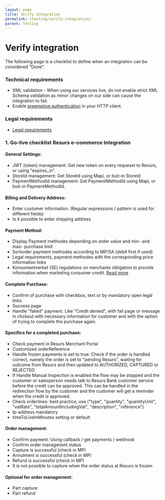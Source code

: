 ```yaml
---
layout: page
title: Verify Integration
permalink: /testing/verify-integration/
parent: Testing
---
```



# Verify integration 
The following page is a checklist to define when an integration can
be considered "Done".

### Technical requirements
- XML validation - When using our services live, do not enable strict
  XML Schema validation as minor changes on our side can cause the
  integration to fail.
- Enable [preemptive
  authentication](https://test.resurs.com/docs/pages/viewpage.action?pageId=1475179)
  in your HTTP client.

### Legal requirements
- [Legal
  requirements](https://test.resurs.com/docs/display/ecom/Legal+requirements)

### 1. Go-live checklist Resurs e-commerce Integration

#### General Settings:
- JWT (token) management: Get new token on every requeast to Resurs, or using "expires_in".
- StoreId management: Get StoreId using Mapi, or buit-in StoreId
- PaymentMethodId management: Get PaymentMethodId using Mapi, or buit-in PaymentMethodId.

#### Billing and Delivery Address:
- Enter customer information. (Regular expressions / pattern is used for different fields)
- Is it possible to enter shipping address

#### Payment Method:
- Display Payment methodes depending on order value and min- and max- purchase limit
- Sortorder payment methodes according to MP/SA (debit first if used)
- Legal requirements, payment methodes with the corresponding price information links
- Konsumentverket (SE) regulations on merchants obligation to provide information when marketing consumer credit. [Read more](https://publikationer.konsumentverket.se/produkter-och-tjanster/finansiella-tjanster/kovfs-20251-konsumentverkets-foreskrifter-om-naringsidkares-upplysningsskyldighet-vid-marknadsforing-av-konsumentkrediter)

#### Complete Purchase:
- Confirm of purchase with checkbox, text or by mandatory open legal links
- Success page
- Handle "falied" payment. Like "Credit denied", with fail page or message in chckout with necessary information for customer and with the option of trying to complete the purchase again.

#### Specifics for a completed purchase:
- Check payment in Resurs Merchant Portal
- Customized orderReference
- Handle frozen payments is set to true: Check if the order is handled correct, namely the order is set to "pending Resurs", waiting for outcome from Resurs and then updated to AUTHORIZED, CAPTURED or REJECTED.
- If Handle Manual Inspection is enabled the flow may be stopped and the customer or salesperson needs talk to Resurs Bank customer service before the credit can be approved. This can be handled in the redirection flow by the customer and the customer will get a reminder when the credit is approved.
- Check orderlines: best practice, use ("type", "quantity", "quantityUnit", "vatRate", "totalAmountIncludingVat", "description", "reference")             
- Ip-address mandatory
- timeToLiveInMinutes setting or default

#### Order management:
- Confirm payment: Using callback / get payments / webhook
- Confirm order managenent status
- Capture is successful (check in MP)
- Annulment is successful (check in MP)
- Refund is successful (check in MP)
- It is not possible to capture when the order status at Resurs is frozen

#### Optional for order management:
- Part capture
- Part refund
